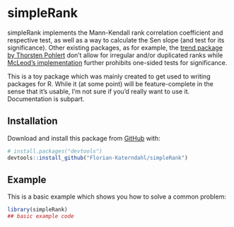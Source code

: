 
<!-- README.md is generated from README.Rmd. Please edit that file -->

# simpleRank

<!-- badges: start -->
<!-- badges: end -->

simpleRank implements the Mann-Kendall rank correlation coefficient and
respective test, as well as a way to calculate the Sen slope (and test
for its significance). Other existing packages, as for example, the
[trend package by Thorsten
Pohlert](https://CRAN.R-project.org/package=trend) don’t allow for
irregular and/or duplicated ranks while [McLeod’s
implementation](https://CRAN.R-project.org/package=Kendall) further
prohibits one-sided tests for significance.

This is a toy package which was mainly created to get used to writing
packages for R. While it (at some point) will be feature-complete in the
sense that it’s usable, I’m not sure if you’d really want to use it.
Documentation is subpart.

## Installation

Download and install this package from [GitHub](https://github.com/)
with:

``` r
# install.packages("devtools")
devtools::install_github("Florian-Katerndahl/simpleRank")
```

## Example

This is a basic example which shows you how to solve a common problem:

``` r
library(simpleRank)
## basic example code
```
